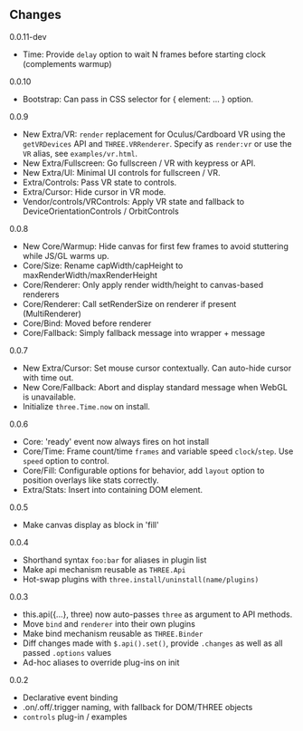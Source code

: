 Changes
----
0.0.11-dev
* Time: Provide `delay` option to wait N frames before starting clock (complements warmup)

0.0.10
* Bootstrap: Can pass in CSS selector for { element: ... } option.

0.0.9
* New Extra/VR: `render` replacement for Oculus/Cardboard VR using the `getVRDevices` API and `THREE.VRRenderer`. Specify as `render:vr` or use the `VR` alias, see `examples/vr.html`.
* New Extra/Fullscreen: Go fullscreen / VR with keypress or API.
* New Extra/UI: Minimal UI controls for fullscreen / VR.
* Extra/Controls: Pass VR state to controls.
* Extra/Cursor: Hide cursor in VR mode.
* Vendor/controls/VRControls: Apply VR state and fallback to DeviceOrientationControls / OrbitControls

0.0.8
* New Core/Warmup: Hide canvas for first few frames to avoid stuttering while JS/GL warms up.
* Core/Size: Rename capWidth/capHeight to maxRenderWidth/maxRenderHeight
* Core/Renderer: Only apply render width/height to canvas-based renderers
* Core/Renderer: Call setRenderSize on renderer if present (MultiRenderer)
* Core/Bind: Moved before renderer
* Core/Fallback: Simply fallback message into wrapper + message

0.0.7
* New Extra/Cursor: Set mouse cursor contextually. Can auto-hide cursor with time out.
* New Core/Fallback: Abort and display standard message when WebGL is unavailable.
* Initialize `three.Time.now` on install.

0.0.6
* Core: 'ready' event now always fires on hot install
* Core/Time: Frame count/time `frames` and variable speed `clock`/`step`. Use `speed` option to control.
* Core/Fill: Configurable options for behavior, add `layout` option to position overlays like stats correctly.
* Extra/Stats: Insert into containing DOM element.

0.0.5
* Make canvas display as block in 'fill'

0.0.4

* Shorthand syntax `foo:bar` for aliases in plugin list
* Make api mechanism reusable as `THREE.Api`
* Hot-swap plugins with `three.install/uninstall(name/plugins)`

0.0.3

* this.api({...}, three) now auto-passes `three` as argument to API methods.
* Move `bind` and `renderer` into their own plugins
* Make bind mechanism reusable as `THREE.Binder`
* Diff changes made with `$.api().set()`, provide `.changes` as well as all passed `.options` values
* Ad-hoc aliases to override plug-ins on init

0.0.2

* Declarative event binding
* .on/.off/.trigger naming, with fallback for DOM/THREE objects
* `controls` plug-in / examples
